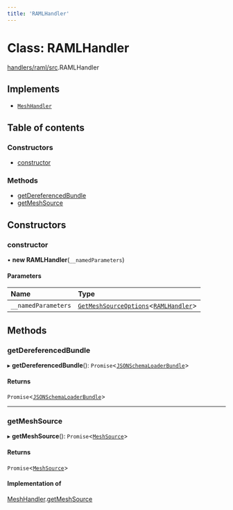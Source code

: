 ```yaml
---
title: 'RAMLHandler'
---
```


# Class: RAMLHandler

[handlers/raml/src](../modules/handlers_raml_src).RAMLHandler

## Implements

- [`MeshHandler`](/docs/api/interfaces/types_src.MeshHandler)

## Table of contents

### Constructors

- [constructor](handlers_raml_src.RAMLHandler#constructor)

### Methods

- [getDereferencedBundle](handlers_raml_src.RAMLHandler#getdereferencedbundle)
- [getMeshSource](handlers_raml_src.RAMLHandler#getmeshsource)

## Constructors

### constructor

• **new RAMLHandler**(`__namedParameters`)

#### Parameters

| Name | Type |
| :------ | :------ |
| `__namedParameters` | [`GetMeshSourceOptions`](../modules/types_src#getmeshsourceoptions)\<[`RAMLHandler`](/docs/api/interfaces/types_src.YamlConfig.RAMLHandler)> |

## Methods

### getDereferencedBundle

▸ **getDereferencedBundle**(): `Promise`\<[`JSONSchemaLoaderBundle`](/docs/api/interfaces/loaders_json_schema_src.JSONSchemaLoaderBundle)>

#### Returns

`Promise`\<[`JSONSchemaLoaderBundle`](/docs/api/interfaces/loaders_json_schema_src.JSONSchemaLoaderBundle)>

___

### getMeshSource

▸ **getMeshSource**(): `Promise`\<[`MeshSource`](../modules/types_src#meshsource)>

#### Returns

`Promise`\<[`MeshSource`](../modules/types_src#meshsource)>

#### Implementation of

[MeshHandler](/docs/api/interfaces/types_src.MeshHandler).[getMeshSource](/docs/api/interfaces/types_src.MeshHandler#getmeshsource)
